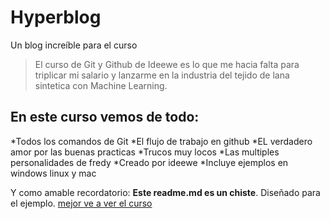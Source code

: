 # Hyperblog
Un blog increíble para el curso
>El curso de Git y Github de Ideewe es lo que me hacia falta para triplicar mi salario y lanzarme en la industria del tejido de lana sintetica con Machine Learning.

## En este curso vemos de todo:
*Todos los comandos de Git
*El flujo de trabajo en github
*EL verdadero amor por las buenas practicas
*Trucos muy locos 
*Las multiples personalidades de fredy 
*Creado por ideewe
*Incluye ejemplos en windows linux y  mac


Y como amable recordatorio: **Este readme.md es un chiste**. Diseñado para el ejemplo. [mejor ve a ver el curso](https://ideewe.com/)